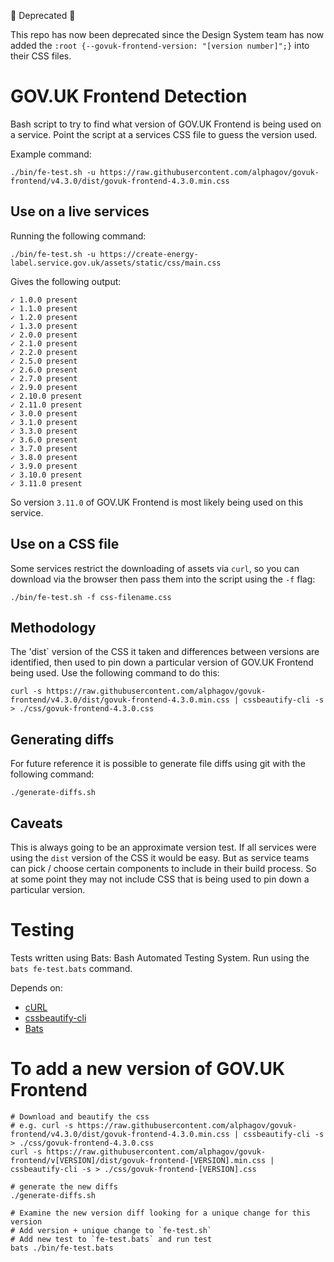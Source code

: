 🚨 Deprecated 🚨

This repo has now been deprecated since the Design System team has now added the `:root {--govuk-frontend-version: "[version number]";}` into their CSS files. 

# GOV.UK Frontend Detection
Bash script to try to find what version of GOV.UK Frontend is being used on a service. Point the script at a services CSS file to guess the version used.

Example command:
```
./bin/fe-test.sh -u https://raw.githubusercontent.com/alphagov/govuk-frontend/v4.3.0/dist/govuk-frontend-4.3.0.min.css
```

## Use on a live services
Running the following command:
```
./bin/fe-test.sh -u https://create-energy-label.service.gov.uk/assets/static/css/main.css
```
Gives the following output:

```
✓ 1.0.0 present
✓ 1.1.0 present
✓ 1.2.0 present
✓ 1.3.0 present
✓ 2.0.0 present
✓ 2.1.0 present
✓ 2.2.0 present
✓ 2.5.0 present
✓ 2.6.0 present
✓ 2.7.0 present
✓ 2.9.0 present
✓ 2.10.0 present
✓ 2.11.0 present
✓ 3.0.0 present
✓ 3.1.0 present
✓ 3.3.0 present
✓ 3.6.0 present
✓ 3.7.0 present
✓ 3.8.0 present
✓ 3.9.0 present
✓ 3.10.0 present
✓ 3.11.0 present
```

So version `3.11.0` of GOV.UK Frontend is most likely being used on this service.

## Use on a CSS file
Some services restrict the downloading of assets via `curl`, so you can download via the browser then pass them into the script using the `-f` flag:

```
./bin/fe-test.sh -f css-filename.css
```

## Methodology
The 'dist` version of the CSS it taken and differences between versions are identified, then used to pin down a particular version of GOV.UK Frontend being used. Use the following command to do this:

```
curl -s https://raw.githubusercontent.com/alphagov/govuk-frontend/v4.3.0/dist/govuk-frontend-4.3.0.min.css | cssbeautify-cli -s > ./css/govuk-frontend-4.3.0.css
```

## Generating diffs
For future reference it is possible to generate file diffs using git with the following command:
```
./generate-diffs.sh
```

## Caveats
This is always going to be an approximate version test. If all services were using the `dist` version of the CSS it would be easy. But as service teams can pick / choose certain components to include in their build process. So at some point they may not include CSS that is being used to pin down a particular version.

# Testing
Tests written using Bats: Bash Automated Testing System. Run using the `bats fe-test.bats` command.

Depends on:

- [cURL](https://curl.haxx.se/)
- [cssbeautify-cli](https://www.npmjs.com/package/cssbeautify-cli)
- [Bats](https://github.com/sstephenson/bats)

# To add a new version of GOV.UK Frontend
```
# Download and beautify the css
# e.g. curl -s https://raw.githubusercontent.com/alphagov/govuk-frontend/v4.3.0/dist/govuk-frontend-4.3.0.min.css | cssbeautify-cli -s > ./css/govuk-frontend-4.3.0.css
curl -s https://raw.githubusercontent.com/alphagov/govuk-frontend/v[VERSION]/dist/govuk-frontend-[VERSION].min.css | cssbeautify-cli -s > ./css/govuk-frontend-[VERSION].css

# generate the new diffs
./generate-diffs.sh

# Examine the new version diff looking for a unique change for this version
# Add version + unique change to `fe-test.sh`
# Add new test to `fe-test.bats` and run test
bats ./bin/fe-test.bats
```
